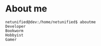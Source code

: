 # About me

```console
netunified@dev:/home/netunified$ aboutme
Developer
Bookworm
Hobbyist
Gamer
```
